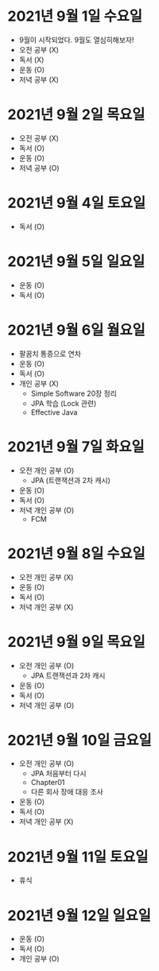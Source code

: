 
# 2021년 9월 1일 수요일 

- 9월이 시작되었다. 9월도 열심히해보자!
- 오전 공부 (X)
- 독서 (X)
- 운동 (O)
- 저녁 공부 (X)

# 2021년 9월 2일 목요일 

- 오전 공부 (X)
- 독서 (O)
- 운동 (O)
- 저녁 공부 (O)

# 2021년 9월 4일 토요일 

- 독서 (O)

# 2021년 9월 5일 일요일 

- 운동 (O)
- 독서 (O)

# 2021년 9월 6일 월요일 

- 팔꿈치 통증으로 연차
- 운동 (O)
- 독서 (O)
- 개인 공부 (X)
    - Simple Software 20장 정리 
    - JPA 학습 (Lock 관련) 
    - Effective Java 

# 2021년 9월 7일 화요일 

- 오전 개인 공부 (O)
    - JPA (트랜잭션과 2차 캐시)
- 운동 (O)
- 독서 (O)
- 저녁 개인 공부 (O)
  - FCM

# 2021년 9월 8일 수요일

- 오전 개인 공부 (X)
- 운동 (O)
- 독서 (O)
- 저녁 개인 공부 (X)

# 2021년 9월 9일 목요일 

- 오전 개인 공부 (O)
  - JPA 트랜잭션과 2차 캐시 
- 운동 (O)
- 독서 (O)
- 저녁 개인 공부 (O)

# 2021년 9월 10일 금요일 

- 오전 개인 공부 (O)
  - JPA 처음부터 다시 
  - Chapter01
  - 다른 회사 장애 대응 조사 
- 운동 (O)
- 독서 (O)
- 저녁 개인 공부 (X)

# 2021년 9월 11일 토요일 

- 휴식 

# 2021년 9월 12일 일요일 

- 운동 (O)
- 독서 (O)
- 개인 공부 (O)
